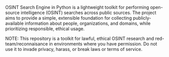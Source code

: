 OSINT Search Engine in Python is a lightweight toolkit for performing open-source intelligence (OSINT) searches across public sources. The project aims to provide a simple, extensible foundation for collecting publicly-available information about people, organizations, and domains, while prioritizing responsible, ethical usage.

NOTE: This repository is a toolkit for lawful, ethical OSINT research and red-team/reconnaisance in environments where you have permission. Do not use it to invade privacy, harass, or break laws or terms of service.
